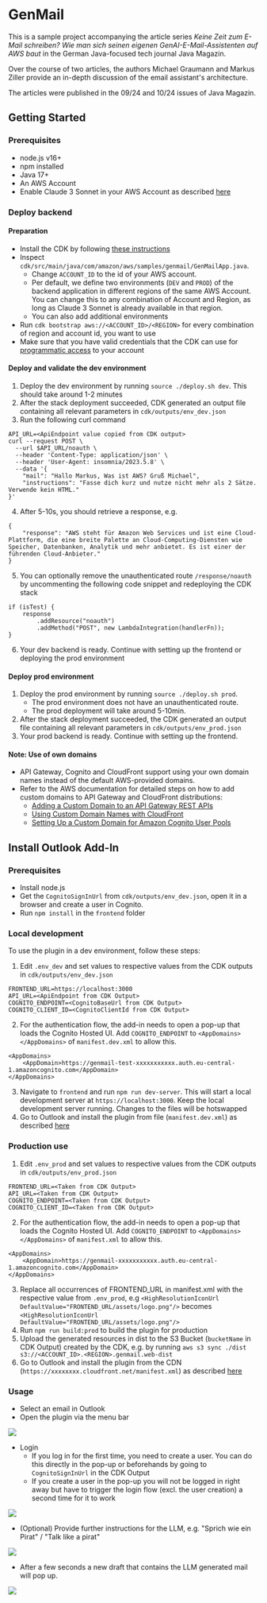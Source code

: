 # GenMail

This is a sample project accompanying the article series _Keine Zeit zum E-Mail schreiben? Wie man sich seinen eigenen GenAI-E-Mail-Assistenten auf AWS baut_ in the German Java-focused tech journal Java Magazin.

Over the course of two articles, the authors Michael Graumann and Markus Ziller provide an in-depth discussion of the email assistant's architecture.

The articles were published in the 09/24 and 10/24 issues of Java Magazin.

## Getting Started

### Prerequisites

- node.js v16+
- npm installed
- Java 17+
- An AWS Account
- Enable Claude 3 Sonnet in your AWS Account as described [here](https://docs.aws.amazon.com/bedrock/latest/userguide/model-access.html)

### Deploy backend

#### Preparation

- Install the CDK by following [these instructions](https://docs.aws.amazon.com/cdk/v2/guide/getting_started.html)
- Inspect `cdk/src/main/java/com/amazon/aws/samples/genmail/GenMailApp.java`. 
  - Change `ACCOUNT_ID` to the id of your AWS account.
  - Per default, we define two environments (`DEV` and `PROD`) of the backend application in different regions of the same AWS Account. You can change this to any combination of Account and Region, as long as Claude 3 Sonnet is already available in that region.
  - You can also add additional environments
- Run `cdk bootstrap aws://<ACCOUNT_ID>/<REGION>` for every combination of region and account id, you want to use
- Make sure that you have valid credentials that the CDK can use for [programmatic access](https://docs.aws.amazon.com/cdk/v2/guide/getting_started.html#getting_started_auth) to your account

#### Deploy and validate the dev environment

1. Deploy the dev environment by running `source ./deploy.sh dev`. This should take around 1-2 minutes
2. After the stack deployment succeeded, CDK generated an output file containing all relevant parameters in `cdk/outputs/env_dev.json`
3. Run the following curl command

```
API_URL=<ApiEndpoint value copied from CDK output>
curl --request POST \
  --url $API_URL/noauth \
  --header 'Content-Type: application/json' \
  --header 'User-Agent: insomnia/2023.5.8' \
  --data '{
    "mail": "Hallo Markus, Was ist AWS? Gruß Michael",
    "instructions": "Fasse dich kurz und nutze nicht mehr als 2 Sätze. Verwende kein HTML."
}'
```

4. After 5-10s, you should retrieve a response, e.g.

```
{
	"response": "AWS steht für Amazon Web Services und ist eine Cloud-Plattform, die eine breite Palette an Cloud-Computing-Diensten wie Speicher, Datenbanken, Analytik und mehr anbietet. Es ist einer der führenden Cloud-Anbieter."
}
```

5. You can optionally remove the unauthenticated route `/response/noauth` by uncommenting the following code snippet and redeploying the CDK stack
```
if (isTest) {
    response
        .addResource("noauth")
        .addMethod("POST", new LambdaIntegration(handlerFn));
}
```

6. Your dev backend is ready. Continue with setting up the frontend or deploying the prod environment

#### Deploy prod environment

1. Deploy the prod environment by running `source ./deploy.sh prod`. 
   - The prod environment does not have an unauthenticated route.
   - The prod deployment will take around 5-10min.
2. After the stack deployment succeeded, the CDK generated an output file containing all relevant parameters in `cdk/outputs/env_prod.json`
3. Your prod backend is ready. Continue with setting up the frontend.

#### Note: Use of own domains

- API Gateway, Cognito and CloudFront support using your own domain names instead of the default AWS-provided domains.
- Refer to the AWS documentation for detailed steps on how to add custom domains to API Gateway and CloudFront distributions:
  - [Adding a Custom Domain to an API Gateway REST APIs](https://docs.aws.amazon.com/apigateway/latest/developerguide/how-to-custom-domains.html)
  - [Using Custom Domain Names with CloudFront](https://docs.aws.amazon.com/AmazonCloudFront/latest/DeveloperGuide/CNAMEs.html)
  - [Setting Up a Custom Domain for Amazon Cognito User Pools](https://docs.aws.amazon.com/cognito/latest/developerguide/cognito-user-pools-add-custom-domain.html)

    
## Install Outlook Add-In

### Prerequisites

- Install node.js
- Get the `CognitoSignInUrl` from `cdk/outputs/env_dev.json`, open it in a browser and create a user in Cognito.
- Run `npm install` in the `frontend` folder

### Local development

To use the plugin in a dev environment, follow these steps:

1. Edit `.env_dev` and set values to respective values from the CDK outputs in `cdk/outputs/env_dev.json`

```
FRONTEND_URL=https://localhost:3000
API_URL=<ApiEndpoint from CDK Output>
COGNITO_ENDPOINT=<CognitoBaseUrl from CDK Output>
COGNITO_CLIENT_ID=<CognitoClientId from CDK Output>
```

2. For the authentication flow, the add-in needs to open a pop-up that loads the Cognito Hosted UI. Add `COGNITO_ENDPOINT`  to `<AppDomains></AppDomains>` of `manifest.dev.xml` to allow this.

```
<AppDomains>
    <AppDomain>https://genmail-test-xxxxxxxxxxx.auth.eu-central-1.amazoncognito.com</AppDomain>
</AppDomains>
```

3. Navigate to `frontend` and run `npm run dev-server`. This will start a local development server at `https://localhost:3000`. Keep the local development server running. Changes to the files will be hotswapped
4. Go to Outlook and install the plugin from file (`manifest.dev.xml`) as described [here](https://learn.microsoft.com/en-us/office/dev/add-ins/outlook/sideload-outlook-add-ins-for-testing?tabs=windows-web)

### Production use

1. Edit `.env_prod` and set values to respective values from the CDK outputs in `cdk/outputs/env_prod.json`

```
FRONTEND_URL=<Taken from CDK Output>
API_URL=<Taken from CDK Output>
COGNITO_ENDPOINT=<Taken from CDK Output>
COGNITO_CLIENT_ID=<Taken from CDK Output>
```
2. For the authentication flow, the add-in needs to open a pop-up that loads the Cognito Hosted UI. Add `COGNITO_ENDPOINT`  to `<AppDomains></AppDomains>` of `manifest.xml` to allow this.

```
<AppDomains>
    <AppDomain>https://genmail-xxxxxxxxxxx.auth.eu-central-1.amazoncognito.com</AppDomain>
</AppDomains>
```
3. Replace all occurrences of FRONTEND_URL in manifest.xml with the respective value from `.env_prod`, e.g `<HighResolutionIconUrl DefaultValue="FRONTEND_URL/assets/logo.png"/>` becomes `<HighResolutionIconUrl DefaultValue="FRONTEND_URL/assets/logo.png"/>`
4. Run `npm run build:prod` to build the plugin for production
5. Upload the generated resources in dist to the S3 Bucket (`bucketName` in CDK Output) created by the CDK, e.g. by running `aws s3 sync ./dist s3://<ACCOUNT_ID>.<REGION>.genmail.web-dist`
6. Go to Outlook and install the plugin from the CDN (`https://xxxxxxxx.cloudfront.net/manifest.xml`) as described [here](https://learn.microsoft.com/en-us/office/dev/add-ins/outlook/sideload-outlook-add-ins-for-testing?tabs=windows-web)

### Usage

- Select an email in Outlook
- Open the plugin via the menu bar

![](./docs/signed_out.png)

- Login
    - If you log in for the first time, you need to create a user. You can do this directly in the pop-up or beforehands by going to `CognitoSignInUrl` in the CDK Output
    - If you create a user in the pop-up you will not be logged in right away but have to trigger the login flow (excl. the user creation) a second time for it to work

![](./docs/hosted_ui.png)

- (Optional) Provide further instructions for the LLM, e.g. "Sprich wie ein Pirat" / "Talk like a pirat"

![](./docs/prompting.png)

- After a few seconds a new draft that contains the LLM generated mail will pop up.

![](./docs/generated_mail.png)
